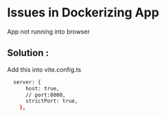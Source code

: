 # Issues in Dockerizing App 
   App not running into browser
## Solution : 

Add this into vite.config.ts

```bash
  server: {
      host: true,
      // port:8000,
      strictPort: true,
    },
```